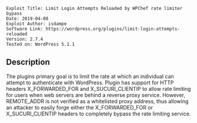 ```
Exploit Title: Limit Login Attempts Reloaded by WPChef rate limiter bypass
Date: 2019-04-08
Exploit Author: isdampe
Software Link: https://wordpress.org/plugins/limit-login-attempts-reloaded
Version: 2.7.4
Tested on: WordPress 5.1.1
```

## Description

The plugins primary goal is to limit the rate at which an individual can attempt
to authenticate with WordPress. Plugin has support for HTTP headers
X_FORWARDED_FOR and X_SUCURI_CLIENTIP to allow rate limiting for users
when web servers are behind a reverse proxy service.
However, REMOTE_ADDR is not verified as a whitelisted proxy address, thus
allowing an attacker to easily forge either the X_FORWARDED_FOR or
X_SUCURI_CLIENTIP headers to completely bypass the rate limiting service.
